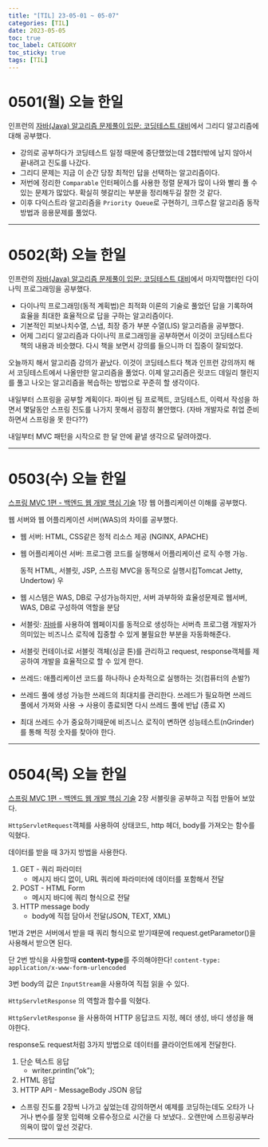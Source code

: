 ```yaml
---
title: "[TIL] 23-05-01 ~ 05-07"
categories: [TIL]
date: 2023-05-05
toc: true
toc_label: CATEGORY
toc_sticky: true
tags: [TIL]
---
```


# 0501(월) 오늘 한일

인프런의 [자바(Java) 알고리즘 문제풀이 입문: 코딩테스트 대비](https://www.inflearn.com/course/%EC%9E%90%EB%B0%94-%EC%95%8C%EA%B3%A0%EB%A6%AC%EC%A6%98-%EB%AC%B8%EC%A0%9C%ED%92%80%EC%9D%B4-%EC%BD%94%ED%85%8C%EB%8C%80%EB%B9%84/dashboard)에서 그리디 알고리즘에 대해 공부했다.

- 강의로 공부하다가 코딩테스트 일정 때문에 중단했었는데 2챕터밖에 남지 않아서 끝내려고 진도를 나갔다.
- 그리디 문제는 지금 이 순간 당장 최적인 답을 선택하는 알고리즘이다.
- 저번에 정리한 `Comparable` 인터페이스를 사용한 정렬 문제가 많이 나와 빨리 풀 수 있는 문제가 많았다. 확실히 헷갈리는 부분을 정리해두길 잘한 것 같다.
- 이후 다익스트라 알고리즘을 `Priority Queue`로 구현하기, 크루스칼 알고리즘 동작 방법과 응용문제를 풀었다.

---

# 0502(화) 오늘 한일

인프런의 [자바(Java) 알고리즘 문제풀이 입문: 코딩테스트 대비](https://www.inflearn.com/course/%EC%9E%90%EB%B0%94-%EC%95%8C%EA%B3%A0%EB%A6%AC%EC%A6%98-%EB%AC%B8%EC%A0%9C%ED%92%80%EC%9D%B4-%EC%BD%94%ED%85%8C%EB%8C%80%EB%B9%84/dashboard)에서 마지막챕터인 다이나믹 프로그래밍을 공부했다.

- 다이나믹 프로그래밍(동적 계획법)은 최적화 이론의 기술로 풀었던 답을 기록하여 효율을 최대한 효율적으로 답을 구하는 알고리즘이다.
- 기본적인 피보나치수열, 스냅, 최장 증가 부분 수열(LIS) 알고리즘을 공부했다.
- 어제 그리디 알고리즘과 다이나믹 프로그래밍을 공부하면서 이것이 코딩테스트다 책의 내용과 비슷했다.
다시 책을 보면서 강의를 들으니까 더 집중이 잘되었다.

오늘까지 해서 알고리즘 강의가 끝났다. 이것이 코딩테스트다 책과 인프런 강의까지 해서 코딩테스트에서 나올만한 알고리즘을 풀었다. 이제 알고리즘은 릿코드 데일리 챌린지를 풀고 나오는 알고리즘을 복습하는 방법으로 꾸준히 할 생각이다.

내일부터 스프링을 공부할 계획이다. 파이썬 팀 프로젝트, 코딩테스트, 이력서 작성을 하면서 몇달동안 스프링 진도를 나가지 못해서 굉장히 불안했다. (자바 개발자로 취업 준비하면서 스프링을 못 한다??)

내일부터 MVC 패턴을 시작으로 한 달 안에 끝낼 생각으로 달려야겠다.

---

# 0503(수) 오늘 한일

[스프링 MVC 1편 - 백엔드 웹 개발 핵심 기술](https://www.inflearn.com/course/%EC%8A%A4%ED%94%84%EB%A7%81-mvc-1/dashboard) 1장 웹 어플리케이션 이해를 공부했다.

웹 서버와 웹 어플리케이션 서버(WAS)의 차이를 공부했다.

- 웹 서버: HTML, CSS같은 정적 리소스 제공 (NGINX, APACHE)
- 웹 어플리케이션 서버: 프로그램 코드를 실행해서 어플리케이션 로직 수행 가능.
    
    동적 HTML, 서블릿, JSP, 스프링 MVC을 동적으로 실행시킴Tomcat Jetty, Undertow)
    우
    
- 웹 시스템은 WAS, DB로 구성가능하지만, 서버 과부하와 효율성문제로 웹서버, WAS, DB로 구성하여 역할을 분담
- 서블릿: [자바](https://ko.wikipedia.org/wiki/%EC%9E%90%EB%B0%94_(%ED%94%84%EB%A1%9C%EA%B7%B8%EB%9E%98%EB%B0%8D_%EC%96%B8%EC%96%B4))를 사용하여 웹페이지를 동적으로 생성하는 서버측 프로그램
개발자가 의미있는 비즈니스 로직에 집중할 수 있게 불필요한 부분을 자동화해준다.
- 서블릿 컨테이너로 서블릿 객체(싱글 톤)를 관리하고 request, response객체를 제공하여 개발을 효율적으로 할 수 있게 한다.
- 쓰레드: 애플리케이션 코드를 하나하나 순차적으로 실행하는 것(컴퓨터의 손발?)
- 쓰레드 풀에 생성 가능한 쓰레드의 최대치를 관리한다.
쓰레드가 필요하면 쓰레드 풀에서 가져와 사용 → 사용이 종료되면 다시 쓰레드 풀에 반납 (종료 X)
- 최대 쓰레드 수가 중요하기때문에 비즈니스 로직이 변하면 성능테스트(nGrinder)를 통해 적정 숫자를 찾아야 한다.

---

# 0504(목) 오늘 한일

[스프링 MVC 1편 - 백엔드 웹 개발 핵심 기술](https://www.inflearn.com/course/%EC%8A%A4%ED%94%84%EB%A7%81-mvc-1/dashboard) 2장 서블릿을 공부하고 직접 만들어 보았다.

`HttpServletRequest`객체를 사용하여 상태코드, http 헤더, body를 가져오는 함수를 익혔다.

데이터를 받을 때 3가지 방법을 사용한다.

1. GET - 쿼리 파라미터
    - 메시지 바디 없이, URL 쿼리에 파라미터에 데이터를 포함해서 전달
2. POST - HTML Form 
    - 메시지 바디에 쿼리 형식으로 전달
3. HTTP message body  
    - body에 직접 담아서 전달(JSON, TEXT, XML)

1번과 2번은 서버에서 받을 때 쿼리 형식으로 받기때문에 request.getParametor()을 사용해서 받으면 된다.

단 2번 방식을 사용할때 **content-type**를 주의해야한다! `content-type: application/x-www-form-urlencoded`

 3번 body의 값은 `InputStream`을 사용하여 직접 읽을 수 있다.

`HttpServletResponse` 의 역할과 함수를 익혔다.

`HttpServletResponse` 을 사용하여 HTTP 응답코드 지정, 헤더 생성, 바디 생성을 해야한다.

response도 request처럼 3가지 방법으로 데이터를 클라이언트에게 전달한다.

1. 단순 텍스트 응답
    - writer.println(”ok”);
2. HTML 응답
3. HTTP API - MessageBody JSON 응답

- 스프링 진도를 2장씩 나가고 싶었는데 강의하면서 예제를 코딩하는데도 오타가 나거나 변수를 잘못 입력해 오류수정으로 시간을 다 보냈다.. 오랜만에 스프링공부라 의욕이 많이 앞선 것같다.


---

